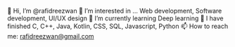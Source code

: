 👋 Hi, I’m @rafidreezwan 
👀 I’m interested in ... Web development, Software development, UI/UX design
🌱 I’m currently learning Deep learning
🎉 I have finished C, C++, Java, Kotlin, CSS, SQL, Javascript, Python
📫 How to reach me: rafidreezwan@gmail.com
